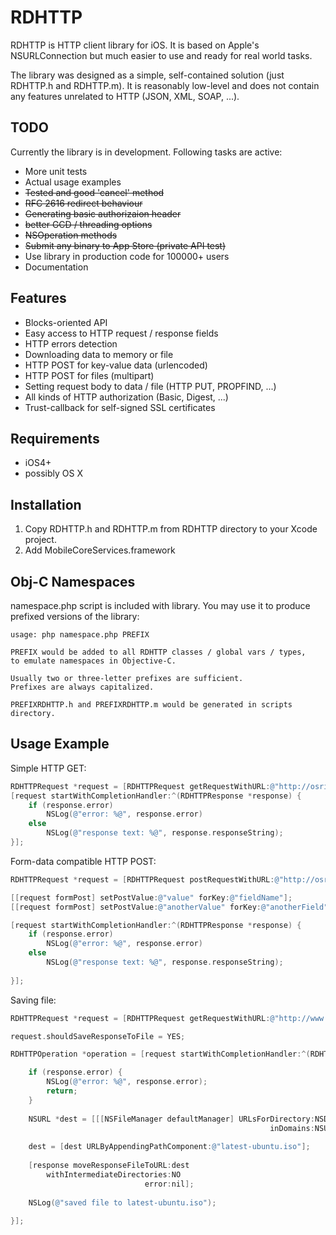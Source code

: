 # RDHTTP 
RDHTTP is HTTP client library for iOS. It is based on Apple's NSURLConnection but much easier to use and 
ready for real world tasks. 

The library was designed as a simple, self-contained solution (just RDHTTP.h and RDHTTP.m). 
It is reasonably low-level and does not contain any features unrelated to HTTP (JSON, XML, SOAP, ...).

## TODO 
Currently the library is in development. Following tasks are active: 

* More unit tests 
* Actual usage examples
* <del>Tested and good 'cancel' method</del>
* <del>RFC 2616 redirect behaviour</del>
* <del>Generating basic authorizaion header</del>
* <del>better GCD / threading options</del>
* <del>NSOperation methods</del>
* <del>Submit any binary to App Store (private API test)</del>
* Use library in production code for 100000+ users
* Documentation


## Features

* Blocks-oriented API
* Easy access to HTTP request / response fields 
* HTTP errors detection
* Downloading data to memory or file 
* HTTP POST for key-value data (urlencoded)
* HTTP POST for files (multipart)
* Setting request body to data / file (HTTP PUT, PROPFIND, ...)
* All kinds of HTTP authorization (Basic, Digest, ...)
* Trust-callback for self-signed SSL certificates


## Requirements 

* iOS4+
* possibly OS X


## Installation 

1. Copy RDHTTP.h and RDHTTP.m from RDHTTP directory to your Xcode project. 
2. Add MobileCoreServices.framework


## Obj-C Namespaces 

namespace.php script is included with library. You may use it to produce prefixed versions of the library:

```
usage: php namespace.php PREFIX

PREFIX would be added to all RDHTTP classes / global vars / types,
to emulate namespaces in Objective-C.

Usually two or three-letter prefixes are sufficient.
Prefixes are always capitalized.

PREFIXRDHTTP.h and PREFIXRDHTTP.m would be generated in scripts directory.
```


## Usage Example

Simple HTTP GET:

```objective-c
RDHTTPRequest *request = [RDHTTPRequest getRequestWithURL:@"http://osric.readdle.com/tests/ok.html"];
[request startWithCompletionHandler:^(RDHTTPResponse *response) {
    if (response.error)
        NSLog(@"error: %@", response.error) 
    else
		NSLog(@"response text: %@", response.responseString);
}];
```

Form-data compatible HTTP POST:

```objective-c
RDHTTPRequest *request = [RDHTTPRequest postRequestWithURL:@"http://osric.readdle.com/tests/post-values.php"];

[[request formPost] setPostValue:@"value" forKey:@"fieldName"];
[[request formPost] setPostValue:@"anotherValue" forKey:@"anotherField"];

[request startWithCompletionHandler:^(RDHTTPResponse *response) {
    if (response.error)
        NSLog(@"error: %@", response.error) 
    else
		NSLog(@"response text: %@", response.responseString);
        
}];
```

Saving file: 

```objective-c
RDHTTPRequest *request = [RDHTTPRequest getRequestWithURL:@"http://www.ubuntu.com/start-download?distro=desktop&bits=32&release=latest"];

request.shouldSaveResponseToFile = YES;

RDHTTPOperation *operation = [request startWithCompletionHandler:^(RDHTTPResponse *response) {

    if (response.error) {
        NSLog(@"error: %@", response.error);
        return;
    }
        
    NSURL *dest = [[[NSFileManager defaultManager] URLsForDirectory:NSDocumentDirectory
                                                          inDomains:NSUserDomainMask] objectAtIndex:0];
    
    dest = [dest URLByAppendingPathComponent:@"latest-ubuntu.iso"];
    
    [response moveResponseFileToURL:dest
        withIntermediateDirectories:NO 
                              error:nil];
    
    NSLog(@"saved file to latest-ubuntu.iso");
    
}];
```


